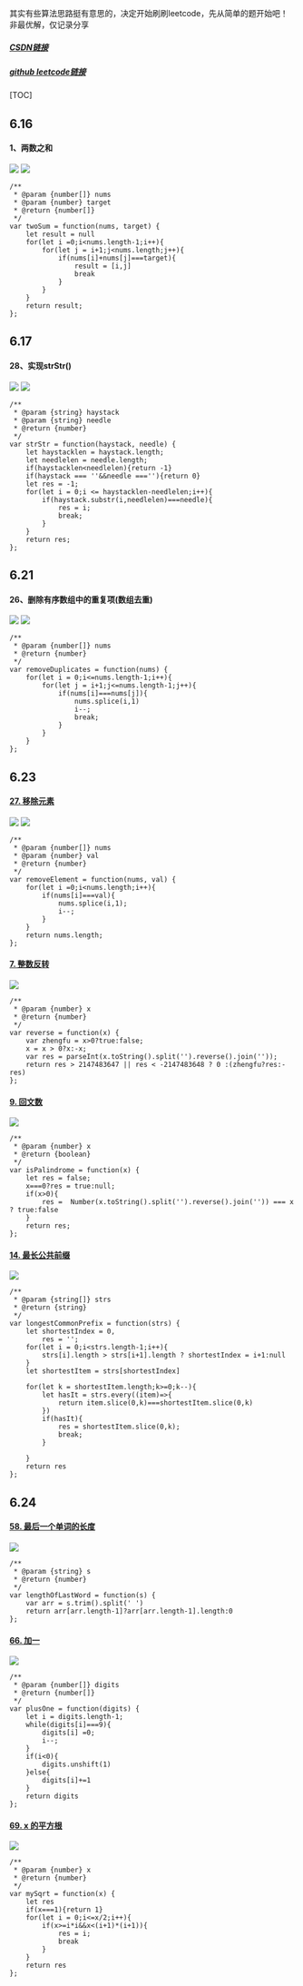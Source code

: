 其实有些算法思路挺有意思的，决定开始刷刷leetcode，先从简单的题开始吧！非最优解，仅记录分享

##### [CSDN链接](https://blog.csdn.net/qq_34273059/article/details/117980748)

##### [github leetcode链接](https://github.com/smileyqp/frontend_book/blob/master/leetcode.md)



[TOC]

## 6.16

#### 1、两数之和

![](https://img-blog.csdnimg.cn/20210617091136279.png?x-oss-process=image/watermark,type_ZmFuZ3poZW5naGVpdGk,shadow_10,text_aHR0cHM6Ly9ibG9nLmNzZG4ubmV0L3FxXzM0MjczMDU5,size_16,color_FFFFFF,t_70)
![](https://img-blog.csdnimg.cn/20210617091156151.png?x-oss-process=image/watermark,type_ZmFuZ3poZW5naGVpdGk,shadow_10,text_aHR0cHM6Ly9ibG9nLmNzZG4ubmV0L3FxXzM0MjczMDU5,size_16,color_FFFFFF,t_70)

```shell
/**
 * @param {number[]} nums
 * @param {number} target
 * @return {number[]}
 */
var twoSum = function(nums, target) {
    let result = null
    for(let i =0;i<nums.length-1;i++){
        for(let j = i+1;j<nums.length;j++){
            if(nums[i]+nums[j]===target){
                result = [i,j]
                break
            }
        }
    }
    return result;
};
```

## 6.17

#### 28、实现strStr()

![](https://img-blog.csdnimg.cn/2021061709094677.png?x-oss-process=image/watermark,type_ZmFuZ3poZW5naGVpdGk,shadow_10,text_aHR0cHM6Ly9ibG9nLmNzZG4ubmV0L3FxXzM0MjczMDU5,size_16,color_FFFFFF,t_70)
![](https://img-blog.csdnimg.cn/20210617091006468.png?x-oss-process=image/watermark,type_ZmFuZ3poZW5naGVpdGk,shadow_10,text_aHR0cHM6Ly9ibG9nLmNzZG4ubmV0L3FxXzM0MjczMDU5,size_16,color_FFFFFF,t_70)

```shell
/**
 * @param {string} haystack
 * @param {string} needle
 * @return {number}
 */
var strStr = function(haystack, needle) {
    let haystacklen = haystack.length;
    let needlelen = needle.length;
    if(haystacklen<needlelen){return -1}
    if(haystack === ''&&needle ===''){return 0}
    let res = -1;
    for(let i = 0;i <= haystacklen-needlelen;i++){
        if(haystack.substr(i,needlelen)===needle){
            res = i;
            break;
        }
    }
    return res;
};
```

## 6.21

#### 26、删除有序数组中的重复项(数组去重)

![](https://img-blog.csdnimg.cn/20210621173616109.png?x-oss-process=image/watermark,type_ZmFuZ3poZW5naGVpdGk,shadow_10,text_aHR0cHM6Ly9ibG9nLmNzZG4ubmV0L3FxXzM0MjczMDU5,size_16,color_FFFFFF,t_70)
![](https://img-blog.csdnimg.cn/20210621173633412.png?x-oss-process=image/watermark,type_ZmFuZ3poZW5naGVpdGk,shadow_10,text_aHR0cHM6Ly9ibG9nLmNzZG4ubmV0L3FxXzM0MjczMDU5,size_16,color_FFFFFF,t_70)

```shell
/**
 * @param {number[]} nums
 * @return {number}
 */
var removeDuplicates = function(nums) {
    for(let i = 0;i<=nums.length-1;i++){
        for(let j = i+1;j<=nums.length-1;j++){
            if(nums[i]===nums[j]){
                nums.splice(i,1)
                i--;
                break;
            }
        }
    }
};
```

## 6.23

#### [27. 移除元素](https://leetcode-cn.com/problems/remove-element/)

![](https://img-blog.csdnimg.cn/20210623134755362.png?x-oss-process=image/watermark,type_ZmFuZ3poZW5naGVpdGk,shadow_10,text_aHR0cHM6Ly9ibG9nLmNzZG4ubmV0L3FxXzM0MjczMDU5,size_16,color_FFFFFF,t_70)
![](https://img-blog.csdnimg.cn/20210623134817751.png?x-oss-process=image/watermark,type_ZmFuZ3poZW5naGVpdGk,shadow_10,text_aHR0cHM6Ly9ibG9nLmNzZG4ubmV0L3FxXzM0MjczMDU5,size_16,color_FFFFFF,t_70)

```shell
/**
 * @param {number[]} nums
 * @param {number} val
 * @return {number}
 */
var removeElement = function(nums, val) {
    for(let i =0;i<nums.length;i++){
        if(nums[i]===val){
            nums.splice(i,1);
            i--;
        }
    }
    return nums.length;
};
```



#### [7. 整数反转](https://leetcode-cn.com/problems/reverse-integer/)

![](https://img-blog.csdnimg.cn/20210623140106806.png?x-oss-process=image/watermark,type_ZmFuZ3poZW5naGVpdGk,shadow_10,text_aHR0cHM6Ly9ibG9nLmNzZG4ubmV0L3FxXzM0MjczMDU5,size_16,color_FFFFFF,t_70)

```shell
/**
 * @param {number} x
 * @return {number}
 */
var reverse = function(x) {
    var zhengfu = x>0?true:false;
    x = x > 0?x:-x;
    var res = parseInt(x.toString().split('').reverse().join(''));
    return res > 2147483647 || res < -2147483648 ? 0 :(zhengfu?res:-res)
};
```



#### [9. 回文数](https://leetcode-cn.com/problems/palindrome-number/)

![](https://img-blog.csdnimg.cn/20210623214046892.png?x-oss-process=image/watermark,type_ZmFuZ3poZW5naGVpdGk,shadow_10,text_aHR0cHM6Ly9ibG9nLmNzZG4ubmV0L3FxXzM0MjczMDU5,size_16,color_FFFFFF,t_70)

```shell
/**
 * @param {number} x
 * @return {boolean}
 */
var isPalindrome = function(x) {
    let res = false;
    x===0?res = true:null;
    if(x>0){
        res =  Number(x.toString().split('').reverse().join('')) === x ? true:false
    }
    return res;
};
```



#### [14. 最长公共前缀](https://leetcode-cn.com/problems/longest-common-prefix/)

![](https://img-blog.csdnimg.cn/20210623222404367.png?x-oss-process=image/watermark,type_ZmFuZ3poZW5naGVpdGk,shadow_10,text_aHR0cHM6Ly9ibG9nLmNzZG4ubmV0L3FxXzM0MjczMDU5,size_16,color_FFFFFF,t_70)

```shell
/**
 * @param {string[]} strs
 * @return {string}
 */
var longestCommonPrefix = function(strs) {
    let shortestIndex = 0,
        res = '';
    for(let i = 0;i<strs.length-1;i++){
        strs[i].length > strs[i+1].length ? shortestIndex = i+1:null
    }
    let shortestItem = strs[shortestIndex]

    for(let k = shortestItem.length;k>=0;k--){
        let hasIt = strs.every((item)=>{
            return item.slice(0,k)===shortestItem.slice(0,k)
        })
        if(hasIt){
            res = shortestItem.slice(0,k);
            break;
        }
        
    }
    return res
};
```

## 6.24

#### [58. 最后一个单词的长度](https://leetcode-cn.com/problems/length-of-last-word/)
![](https://img-blog.csdnimg.cn/20210625141236256.png?x-oss-process=image/watermark,type_ZmFuZ3poZW5naGVpdGk,shadow_10,text_aHR0cHM6Ly9ibG9nLmNzZG4ubmV0L3FxXzM0MjczMDU5,size_16,color_FFFFFF,t_70)


```shell
/**
 * @param {string} s
 * @return {number}
 */
var lengthOfLastWord = function(s) {
    var arr = s.trim().split(' ')
    return arr[arr.length-1]?arr[arr.length-1].length:0
};
```

#### [66. 加一](https://leetcode-cn.com/problems/plus-one/)

![](https://img-blog.csdnimg.cn/20210625141212469.png?x-oss-process=image/watermark,type_ZmFuZ3poZW5naGVpdGk,shadow_10,text_aHR0cHM6Ly9ibG9nLmNzZG4ubmV0L3FxXzM0MjczMDU5,size_16,color_FFFFFF,t_70)



```shell
/**
 * @param {number[]} digits
 * @return {number[]}
 */
var plusOne = function(digits) {
    let i = digits.length-1;
    while(digits[i]===9){
        digits[i] =0;
        i--;
    }
    if(i<0){
        digits.unshift(1)
    }else{
        digits[i]+=1
    }
    return digits
};
```



#### [69. x 的平方根](https://leetcode-cn.com/problems/sqrtx/)

![](https://img-blog.csdnimg.cn/20210625162958322.png?x-oss-process=image/watermark,type_ZmFuZ3poZW5naGVpdGk,shadow_10,text_aHR0cHM6Ly9ibG9nLmNzZG4ubmV0L3FxXzM0MjczMDU5,size_16,color_FFFFFF,t_70)

```shell
/**
 * @param {number} x
 * @return {number}
 */
var mySqrt = function(x) {
    let res
    if(x===1){return 1}
    for(let i = 0;i<=x/2;i++){
        if(x>=i*i&&x<(i+1)*(i+1)){
            res = i;
            break
        }
    }
    return res
};
```

